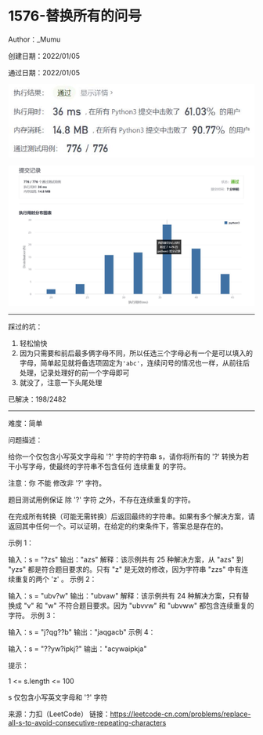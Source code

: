 # 1576-替换所有的问号

Author：_Mumu

创建日期：2022/01/05

通过日期：2022/01/05

![](./通过截图2.jpg)

![](./通过截图1.jpg)

*****

踩过的坑：

1. 轻松愉快
2. 因为只需要和前后最多俩字母不同，所以任选三个字母必有一个是可以填入的字母，简单起见就将备选项固定为`'abc'`，连续问号的情况也一样，从前往后处理，记录处理好的前一个字母即可
3. 就没了，注意一下头尾处理

已解决：198/2482

*****

难度：简单

问题描述：

给你一个仅包含小写英文字母和 '?' 字符的字符串 s，请你将所有的 '?' 转换为若干小写字母，使最终的字符串不包含任何 连续重复 的字符。

注意：你 不能 修改非 '?' 字符。

题目测试用例保证 除 '?' 字符 之外，不存在连续重复的字符。

在完成所有转换（可能无需转换）后返回最终的字符串。如果有多个解决方案，请返回其中任何一个。可以证明，在给定的约束条件下，答案总是存在的。

 

示例 1：

输入：s = "?zs"
输出："azs"
解释：该示例共有 25 种解决方案，从 "azs" 到 "yzs" 都是符合题目要求的。只有 "z" 是无效的修改，因为字符串 "zzs" 中有连续重复的两个 'z' 。
示例 2：

输入：s = "ubv?w"
输出："ubvaw"
解释：该示例共有 24 种解决方案，只有替换成 "v" 和 "w" 不符合题目要求。因为 "ubvvw" 和 "ubvww" 都包含连续重复的字符。
示例 3：

输入：s = "j?qg??b"
输出："jaqgacb"
示例 4：

输入：s = "??yw?ipkj?"
输出："acywaipkja"


提示：

1 <= s.length <= 100

s 仅包含小写英文字母和 '?' 字符

来源：力扣（LeetCode）
链接：https://leetcode-cn.com/problems/replace-all-s-to-avoid-consecutive-repeating-characters
